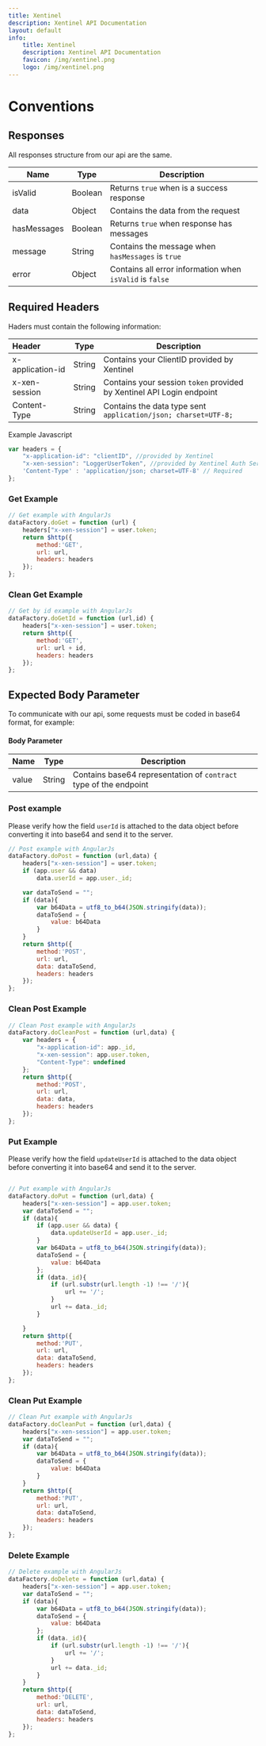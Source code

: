 ```yaml
---
title: Xentinel
description: Xentinel API Documentation
layout: default
info:
    title: Xentinel
    description: Xentinel API Documentation
    favicon: /img/xentinel.png
    logo: /img/xentinel.png
---
```


# Conventions

## Responses
All responses structure from our api are the same.


| Name | Type | Description | 
|---|---|---|
| isValid | Boolean | Returns `true` when is a success response |
| data | Object | Contains the data from the request |
| hasMessages | Boolean | Returns `true` when response has messages |
| message | String | Contains the message when `hasMessages` is `true` |
| error | Object | Contains all error information when `isValid` is `false` |

## Required Headers
Haders must contain the following information:

| Header | Type | Description | 
|:-----------------|---|---|
| x-application-id | String | Contains your ClientID provided by Xentinel |
| x-xen-session | String | Contains your session `token` provided by Xentinel API Login endpoint |
| Content-Type | String | Contains the data type sent `application/json; charset=UTF-8;` |


Example Javascript
```js
var headers = {
    "x-application-id": "clientID", //provided by Xentinel
    "x-xen-session": "LoggerUserToken", //provided by Xentinel Auth Service
    'Content-Type' : 'application/json; charset=UTF-8' // Required
};
``` 

 
### Get Example

```js
// Get example with AngularJs
dataFactory.doGet = function (url) {
    headers["x-xen-session"] = user.token;
    return $http({
        method:'GET',
        url: url,
        headers: headers
    });
};
```
### Clean Get Example
```js
// Get by id example with AngularJs
dataFactory.doGetId = function (url,id) {
    headers["x-xen-session"] = user.token;
    return $http({
        method:'GET',
        url: url + id,
        headers: headers
    });
};
```

## Expected Body Parameter

To communicate with our api, some requests must be coded in base64 format, for example:

#### Body Parameter

| Name | Type | Description | 
|---|---|---|
| value | String | Contains base64 representation of `contract` type of the endpoint |

### Post example

Please verify how the field `userId` is attached to the data object before converting it into base64 and send it to the server.

```js
// Post example with AngularJs
dataFactory.doPost = function (url,data) {
    headers["x-xen-session"] = user.token;
    if (app.user && data)
        data.userId = app.user._id;

    var dataToSend = "";
    if (data){
        var b64Data = utf8_to_b64(JSON.stringify(data));
        dataToSend = {
            value: b64Data
        }
    }
    return $http({
        method:'POST',
        url: url,
        data: dataToSend,
        headers: headers
    });
};

```

### Clean Post Example
```js
// Clean Post example with AngularJs
dataFactory.doCleanPost = function (url,data) {
    var headers = {
        "x-application-id": app._id,
        "x-xen-session": app.user.token,
        "Content-Type": undefined
    };
    return $http({
        method:'POST',
        url: url,
        data: data,
        headers: headers
    });
};
```

### Put Example

Please verify how the field `updateUserId` is attached to the data object before converting it into base64 and send it to the server.

```js

// Put example with AngularJs
dataFactory.doPut = function (url,data) {
    headers["x-xen-session"] = app.user.token;
    var dataToSend = "";
    if (data){
        if (app.user && data) {
            data.updateUserId = app.user._id;
        }
        var b64Data = utf8_to_b64(JSON.stringify(data));
        dataToSend = {
            value: b64Data
        }; 
        if (data._id){
            if (url.substr(url.length -1) !== '/'){
                url += '/';
            }
            url += data._id;
        }

    }
    return $http({
        method:'PUT',
        url: url,
        data: dataToSend,
        headers: headers
    });
};
```

### Clean Put Example

```js
// Clean Put example with AngularJs
dataFactory.doCleanPut = function (url,data) {
    headers["x-xen-session"] = app.user.token;
    var dataToSend = "";
    if (data){
        var b64Data = utf8_to_b64(JSON.stringify(data));
        dataToSend = {
            value: b64Data
        }
    }
    return $http({
        method:'PUT',
        url: url,
        data: dataToSend,
        headers: headers
    });
};

```

### Delete Example
```js
// Delete example with AngularJs
dataFactory.doDelete = function (url,data) {
    headers["x-xen-session"] = app.user.token;
    var dataToSend = "";
    if (data){
        var b64Data = utf8_to_b64(JSON.stringify(data));
        dataToSend = {
            value: b64Data
        };
        if (data._id){
            if (url.substr(url.length -1) !== '/'){
                url += '/';
            }
            url += data._id;
        }
    }
    return $http({
        method:'DELETE',
        url: url,
        data: dataToSend,
        headers: headers
    });
};
 ```